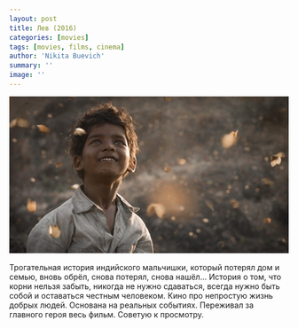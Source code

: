 ```yaml
---
layout: post
title: Лев (2016)
categories: [movies]
tags: [movies, films, cinema]
author: 'Nikita Buevich'
summary: ''
image: ''
---
```


<img class="poster" src="/static/blog/posters/lion-2016.jpg" alt="Lion (2016)">  

Трогательная история индийского мальчишки, который потерял дом и семью, вновь обрёл, снова потерял, снова нашёл... История о том, что корни нельзя забыть, никогда не нужно сдаваться, всегда нужно быть собой и оставаться честным человеком. Кино про непростую жизнь добрых людей. Основана на реальных событиях. Переживал за главного героя весь фильм. Советую к просмотру.

